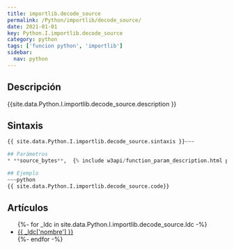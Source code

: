 ```yaml
---
title: importlib.decode_source
permalink: /Python/importlib/decode_source/
date: 2021-01-01
key: Python.I.importlib.decode_source
category: python
tags: ['funcion python', 'importlib']
sidebar: 
  nav: python
---
```


## Descripción
{{site.data.Python.I.importlib.decode_source.description }}

## Sintaxis
~~~python
{{ site.data.Python.I.importlib.decode_source.sintaxis }}~~~

## Parámetros
* **source_bytes**,  {% include w3api/function_param_description.html propiedad=site.data.Python.I.importlib.decode_source valor="source_bytes" %}

## Ejemplo
~~~python
{{ site.data.Python.I.importlib.decode_source.code}}
~~~

## Artículos
<ul>
{%- for _ldc in site.data.Python.I.importlib.decode_source.ldc -%}
   <li>
       <a href="{{_ldc['url'] }}">{{ _ldc['nombre'] }}</a>
   </li>
{%- endfor -%}
</ul>

